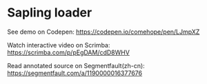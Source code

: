 # Sapling loader

See demo on Codepen: https://codepen.io/comehope/pen/LJmpXZ

Watch interactive video on Scrimba: https://scrimba.com/p/pEgDAM/cdD8WHV

Read annotated source on Segmentfault(zh-cn): https://segmentfault.com/a/1190000016377676